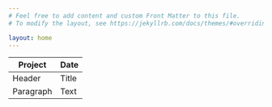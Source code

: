 ```yaml
---
# Feel free to add content and custom Front Matter to this file.
# To modify the layout, see https://jekyllrb.com/docs/themes/#overriding-theme-defaults

layout: home
---
```


| Project      | Date |
| ----------- | ----------- |
| Header      | Title       |
| Paragraph   | Text        |
